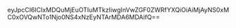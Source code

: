 eyJpcCI6ICIxMDQuMjEuOTIuMTkzIiwgInVwZGF0ZWRfYXQiOiAiMjAyNS0xMC0xOVQwNTo1Njo0NS4xNzEyNTArMDA6MDAifQ==